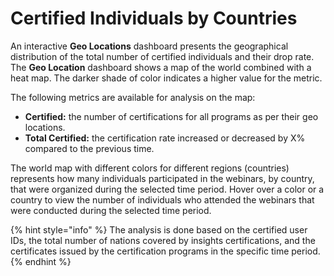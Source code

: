 # Certified Individuals by Countries

An interactive **Geo Locations** dashboard presents the geographical distribution of the total number of certified individuals and their drop rate. The **Geo Location** dashboard shows a map of the world combined with a heat map. The darker shade of color indicates a higher value for the metric.

The following metrics are available for analysis on the map:

* **Certified:** the number of certifications for all programs as per their geo locations.
* **Total Certified:** the certification rate increased or decreased by X% compared to the previous time.

The world map with different colors for different regions (countries) represents how many individuals participated in the webinars, by country, that were organized during the selected time period. Hover over a color or a country to view the number of individuals who attended the webinars that were conducted during the selected time period.

{% hint style="info" %}
The analysis is done based on the certified user IDs, the total number of nations covered by insights certifications, and the certificates issued by the certification programs in the specific time period.
{% endhint %}
